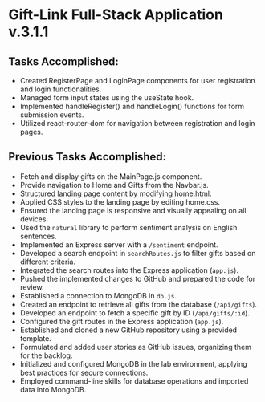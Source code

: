 # Gift-Link Full-Stack Application v.3.1.1

## Tasks Accomplished:

- Created RegisterPage and LoginPage components for user registration and login functionalities.
- Managed form input states using the useState hook.
- Implemented handleRegister() and handleLogin() functions for form submission events.
- Utilized react-router-dom for navigation between registration and login pages.


## Previous Tasks Accomplished:

- Fetch and display gifts on the MainPage.js component.
- Provide navigation to Home and Gifts from the Navbar.js.
- Structured landing page content by modifying home.html.
- Applied CSS styles to the landing page by editing home.css.
- Ensured the landing page is responsive and visually appealing on all devices.
- Used the `natural` library to perform sentiment analysis on English sentences.
- Implemented an Express server with a `/sentiment` endpoint.
- Developed a search endpoint in `searchRoutes.js` to filter gifts based on different criteria.
- Integrated the search routes into the Express application (`app.js`).
- Pushed the implemented changes to GitHub and prepared the code for review.
- Established a connection to MongoDB in `db.js`.
- Created an endpoint to retrieve all gifts from the database (`/api/gifts`).
- Developed an endpoint to fetch a specific gift by ID (`/api/gifts/:id`).
- Configured the gift routes in the Express application (`app.js`).
- Established and cloned a new GitHub repository using a provided template.
- Formulated and added user stories as GitHub issues, organizing them for the backlog.
- Initialized and configured MongoDB in the lab environment, applying best practices for secure connections.
- Employed command-line skills for database operations and imported data into MongoDB.
